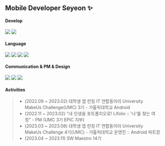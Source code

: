 ## Mobile Developer Seyeon ✨

#### Develop
<a href="버튼을 눌렀을 때 이동할 링크" target="_blank"><img src="https://img.shields.io/badge/Android-FFFFFF?style=for-the-badge&logo=Android&logoColor=3DDC84"/></a>
<a href="버튼을 눌렀을 때 이동할 링크" target="_blank"><img src="https://img.shields.io/badge/Flutter-FFFFFF?style=for-the-badge&logo=Flutter&logoColor=02569B"/></a>
#### Language
<a href="버튼을 눌렀을 때 이동할 링크" target="_blank"><img src="https://img.shields.io/badge/Kotlin-7F52FF?style=for-the-badge&logo=Kotlin&logoColor=FFFFFF"/></a>
<a href="버튼을 눌렀을 때 이동할 링크" target="_blank"><img src="https://img.shields.io/badge/Dart-0175C2?style=for-the-badge&logo=Dart&logoColor=FFFFFF"/></a>
<a href="버튼을 눌렀을 때 이동할 링크" target="_blank"><img src="https://img.shields.io/badge/Python-FFD43B?style=for-the-badge&logo=Python&logoColor=FFFFFF"/></a>
<a href="버튼을 눌렀을 때 이동할 링크" target="_blank"><img src="https://img.shields.io/badge/C-606BB9?style=for-the-badge&logo=C&logoColor=FFFFFF"/></a>
#### Communication & PM & Design
<a href="버튼을 눌렀을 때 이동할 링크" target="_blank"><img src="https://img.shields.io/badge/Figma-FFFFFF?style=for-the-badge&logo=Figma&logoColor=AB9DFF"/></a>
<a href="버튼을 눌렀을 때 이동할 링크" target="_blank"><img src="https://img.shields.io/badge/Notion-FFFFFF?style=for-the-badge&logo=Notion&logoColor=000000"/></a>
<a href="버튼을 눌렀을 때 이동할 링크" target="_blank"><img src="https://img.shields.io/badge/Slack-FFFFFF?style=for-the-badge&logo=Slack&logoColor=49C39E"/></a>
#### Activities
> - (2022.09 ~ 2023.02) 대학생 앱 런칭 IT 연합동아리 University MakeUs Challenge(UMC) 3기 - 가톨릭대학교 Android </br>
> - (2022.11 ~ 2023.02) "내 인생을 포트폴리오로! Lifolio :: '나'를 찾는 여정" - PM (UMC 3기 EPIC 지부) </br>
> - (2023.03 ~ 2023.08) 대학생 앱 런칭 IT 연합동아리 University MakeUs Challenge 4기(UMC) - 가톨릭대학교 운영진 :: Android 파트장 </br>
> - (2023.04 ~ 2023.11) SW Maestro 14기


<!--
![Anurag's GitHub stats](https://github-readme-stats.vercel.app/api?username=SeyeonJang&show_icons=true&theme=aura_dark)
-->



<!--
**SeyeonJang/SeyeonJang** is a ✨ _special_ ✨ repository because its `README.md` (this file) appears on your GitHub profile.

Here are some ideas to get you started:

- 🔭 I’m currently working on ...
- 🌱 I’m currently learning ...
- 👯 I’m looking to collaborate on ...
- 🤔 I’m looking for help with ...
- 💬 Ask me about ...
- 📫 How to reach me: ...
- 😄 Pronouns: ...
- ⚡ Fun fact: ...
-->
